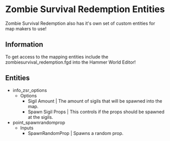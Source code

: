 # Zombie Survival Redemption Entities

Zombie Survival Redemption also has it's own set of custom entities for map makers to use!

## Information

To get access to the mapping entities include the zombiesurvival_redemption.fgd into the Hammer World Editor!

## Entities

- info_zsr_options
  - Options
    - Sigil Amount | The amount of sigils that will be spawned into the map.
    - Spawn Sigil Props | This controls if the props should be spawned at the sigils.
- point_spawnrandomprop
  - Inputs
    - SpawnRandomProp | Spawns a random prop.

